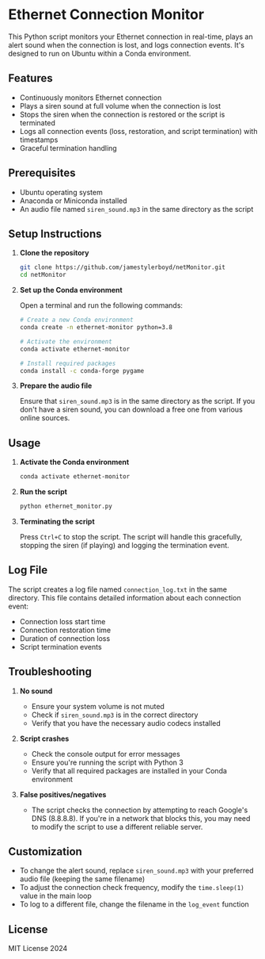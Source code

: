 # Ethernet Connection Monitor

This Python script monitors your Ethernet connection in real-time, plays an alert sound when the connection is lost, and logs connection events. It's designed to run on Ubuntu within a Conda environment.

## Features

- Continuously monitors Ethernet connection
- Plays a siren sound at full volume when the connection is lost
- Stops the siren when the connection is restored or the script is terminated
- Logs all connection events (loss, restoration, and script termination) with timestamps
- Graceful termination handling

## Prerequisites

- Ubuntu operating system
- Anaconda or Miniconda installed
- An audio file named `siren_sound.mp3` in the same directory as the script

## Setup Instructions

1. **Clone the repository**

   ```bash
   git clone https://github.com/jamestylerboyd/netMonitor.git
   cd netMonitor
   ```

2. **Set up the Conda environment**

   Open a terminal and run the following commands:

   ```bash
   # Create a new Conda environment
   conda create -n ethernet-monitor python=3.8

   # Activate the environment
   conda activate ethernet-monitor

   # Install required packages
   conda install -c conda-forge pygame
   ```

3. **Prepare the audio file**

   Ensure that `siren_sound.mp3` is in the same directory as the script. If you don't have a siren sound, you can download a free one from various online sources.

## Usage

1. **Activate the Conda environment**

   ```bash
   conda activate ethernet-monitor
   ```

2. **Run the script**

   ```bash
   python ethernet_monitor.py
   ```

3. **Terminating the script**

   Press `Ctrl+C` to stop the script. The script will handle this gracefully, stopping the siren (if playing) and logging the termination event.

## Log File

The script creates a log file named `connection_log.txt` in the same directory. This file contains detailed information about each connection event:

- Connection loss start time
- Connection restoration time
- Duration of connection loss
- Script termination events

## Troubleshooting

1. **No sound**
   - Ensure your system volume is not muted
   - Check if `siren_sound.mp3` is in the correct directory
   - Verify that you have the necessary audio codecs installed

2. **Script crashes**
   - Check the console output for error messages
   - Ensure you're running the script with Python 3
   - Verify that all required packages are installed in your Conda environment

3. **False positives/negatives**
   - The script checks the connection by attempting to reach Google's DNS (8.8.8.8). If you're in a network that blocks this, you may need to modify the script to use a different reliable server.

## Customization

- To change the alert sound, replace `siren_sound.mp3` with your preferred audio file (keeping the same filename)
- To adjust the connection check frequency, modify the `time.sleep(1)` value in the main loop
- To log to a different file, change the filename in the `log_event` function

## License

MIT License 2024
